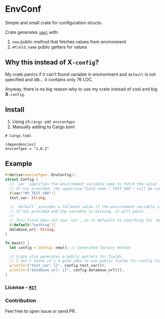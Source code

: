 # EnvConf

Simple and small crate for configuration structs.

Crate generates [`impl`](https://doc.rust-lang.org/std/keyword.impl.html) with:

1. `new` public method that fetches values from environment
2. `#field_name` public getters for values

## Why this instead of **X**`-config`?

My crate panics if it can't found variable in environment and `default` is not specified and idk... it contains only 76 LOC.

Anyway, there is no big reason why to use my crate instead of cool and big **X**`-config`.

## Install

1. Using cli `cargo add envconfgen`
2. Manually adding to Cargo.toml

```
# Cargo.toml

[dependencies]
envconfgen = "1.0.2"
```

## Example

```rust
#[derive(envconfgen::EnvConfig)]
struct Config {
  // `var` specifies the environment variable name to fetch the value from.
  // If not provided, the uppercase field name (`TEST_VAR`) will be used.
  #[var("MY_TEST_VAR")]
  test_var: String,

  // `default` provides a fallback value if the environment variable is not set.
  // If not provided and the variable is missing, it will panic.
  //
  // This field does not use `var`, so it defaults to searching for `DATABASE_URL`.
  #[default("nothing")]
  database_url: String,
}

fn main() {
  let config = Config::new(); // Generated factory method

  // Crate also generates a public getters for fields
  // I don't think it's a good idea to use public fields for config struct
  println!("test_var: {}", config.test_var());
  println!("database_url: {}", config.database_url());
}
```

### License - [`MIT`](./LICENSE)

### Contribution

Feel free to open issue or send PR.
